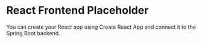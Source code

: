 
# React Frontend Placeholder
You can create your React app using Create React App and connect it to the Spring Boot backend.
